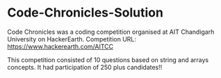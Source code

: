 # Code-Chronicles-Solution
Code Chronicles was a coding competition organised at AIT Chandigarh University on HackerEarth.
Competition URL:
https://www.hackerearth.com/AITCC

This competition consisted of 10 questions based on string and arrays concepts.
It had participation of 250 plus candidates!!

